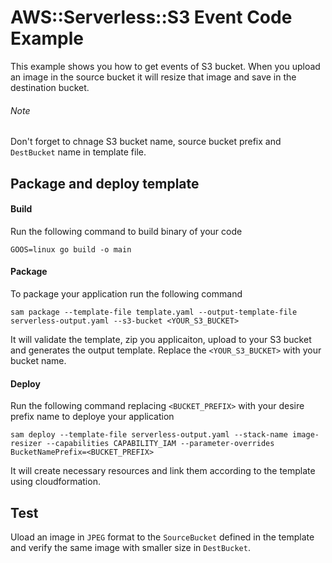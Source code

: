 # AWS::Serverless::S3 Event Code Example
This example shows you how to get events of S3 bucket. When you upload an image in the source bucket it will resize that image and save in the destination bucket.
###### Note
Don't forget to chnage S3 bucket name, source bucket prefix and `DestBucket` name in template file.

## Package and deploy template
#### Build
Run the following command to build binary of your code
```
GOOS=linux go build -o main
```
#### Package
To package your application run the following command
```
sam package --template-file template.yaml --output-template-file serverless-output.yaml --s3-bucket <YOUR_S3_BUCKET>
```
It will validate the template, zip you applicaiton, upload to your S3 bucket and generates the output template. Replace the `<YOUR_S3_BUCKET>` with your bucket name.
#### Deploy
Run the following command replacing  `<BUCKET_PREFIX>` with your desire prefix name to deploye your application
```
sam deploy --template-file serverless-output.yaml --stack-name image-resizer --capabilities CAPABILITY_IAM --parameter-overrides BucketNamePrefix=<BUCKET_PREFIX>
```
It will create necessary resources and link them according to the template using cloudformation.

## Test
Uload an image in `JPEG` format to the `SourceBucket` defined in the template and verify the same image with smaller size in `DestBucket`.

